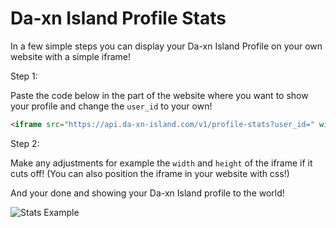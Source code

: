 # Da-xn Island Profile Stats

In a few simple steps you can display your Da-xn Island Profile on your own website with a simple iframe!

Step 1:

Paste the code below in the part of the website where you want to show your profile and change the `user_id` to your own!

```html
<iframe src="https://api.da-xn-island.com/v1/profile-stats?user_id=" width="400" height="400" frameborder="0">
```
Step 2:

Make any adjustments for example the `width` and `height` of the iframe if it cuts off!
(You can also position the iframe in your website with css!)

And your done and showing your Da-xn Island profile to the world!

![Stats Example](https://cdn.discordapp.com/attachments/801201151126667324/817087518545543188/unknown.png)
